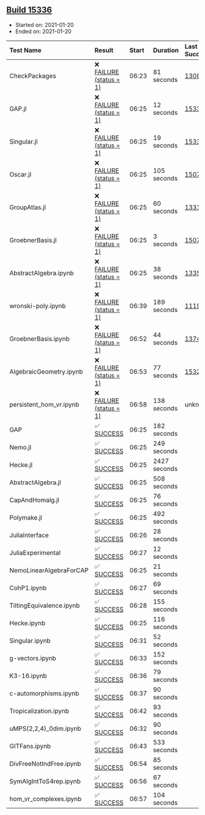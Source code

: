 ## [Build 15336](https://oscarci.mathematik.uni-kl.de/job/oscar/15336/)

* Started on: 2021-01-20
* Ended on: 2021-01-20

| Test Name    | Result | Start | Duration | Last Success | First Failure |
|:-------------|:-------|:------|:---------|:-------------|:--------------|
| CheckPackages | ❌ [FAILURE (status = 1)](https://oscarci.mathematik.uni-kl.de/job/oscar/15336/artifact/logs/build-15336/CheckPackages.log) | 06:23 | 81 seconds | [13085](https://oscarci.mathematik.uni-kl.de/job/oscar/13085/) | [13086](https://oscarci.mathematik.uni-kl.de/job/oscar/13086/) |
| GAP.jl | ❌ [FAILURE (status = 1)](https://oscarci.mathematik.uni-kl.de/job/oscar/15336/artifact/logs/build-15336/GAP.jl.log) | 06:25 | 12 seconds | [15335](https://oscarci.mathematik.uni-kl.de/job/oscar/15335/) | [15336](https://oscarci.mathematik.uni-kl.de/job/oscar/15336/) |
| Singular.jl | ❌ [FAILURE (status = 1)](https://oscarci.mathematik.uni-kl.de/job/oscar/15336/artifact/logs/build-15336/Singular.jl.log) | 06:25 | 19 seconds | [15335](https://oscarci.mathematik.uni-kl.de/job/oscar/15335/) | [15336](https://oscarci.mathematik.uni-kl.de/job/oscar/15336/) |
| Oscar.jl | ❌ [FAILURE (status = 1)](https://oscarci.mathematik.uni-kl.de/job/oscar/15336/artifact/logs/build-15336/Oscar.jl.log) | 06:25 | 105 seconds | [15079](https://oscarci.mathematik.uni-kl.de/job/oscar/15079/) | [15080](https://oscarci.mathematik.uni-kl.de/job/oscar/15080/) |
| GroupAtlas.jl | ❌ [FAILURE (status = 1)](https://oscarci.mathematik.uni-kl.de/job/oscar/15336/artifact/logs/build-15336/GroupAtlas.jl.log) | 06:25 | 60 seconds | [13311](https://oscarci.mathematik.uni-kl.de/job/oscar/13311/) | [13312](https://oscarci.mathematik.uni-kl.de/job/oscar/13312/) |
| GroebnerBasis.jl | ❌ [FAILURE (status = 1)](https://oscarci.mathematik.uni-kl.de/job/oscar/15336/artifact/logs/build-15336/GroebnerBasis.jl.log) | 06:25 | 3 seconds | [15079](https://oscarci.mathematik.uni-kl.de/job/oscar/15079/) | [15080](https://oscarci.mathematik.uni-kl.de/job/oscar/15080/) |
| AbstractAlgebra.ipynb | ❌ [FAILURE (status = 1)](https://oscarci.mathematik.uni-kl.de/job/oscar/15336/artifact/logs/build-15336/AbstractAlgebra.ipynb.log) | 06:25 | 38 seconds | [13355](https://oscarci.mathematik.uni-kl.de/job/oscar/13355/) | [13356](https://oscarci.mathematik.uni-kl.de/job/oscar/13356/) |
| wronski-poly.ipynb | ❌ [FAILURE (status = 1)](https://oscarci.mathematik.uni-kl.de/job/oscar/15336/artifact/logs/build-15336/wronski-poly.ipynb.log) | 06:39 | 189 seconds | [11192](https://oscarci.mathematik.uni-kl.de/job/oscar/11192/) | [11193](https://oscarci.mathematik.uni-kl.de/job/oscar/11193/) |
| GroebnerBasis.ipynb | ❌ [FAILURE (status = 1)](https://oscarci.mathematik.uni-kl.de/job/oscar/15336/artifact/logs/build-15336/GroebnerBasis.ipynb.log) | 06:52 | 44 seconds | [13748](https://oscarci.mathematik.uni-kl.de/job/oscar/13748/) | [13749](https://oscarci.mathematik.uni-kl.de/job/oscar/13749/) |
| AlgebraicGeometry.ipynb | ❌ [FAILURE (status = 1)](https://oscarci.mathematik.uni-kl.de/job/oscar/15336/artifact/logs/build-15336/AlgebraicGeometry.ipynb.log) | 06:53 | 77 seconds | [15322](https://oscarci.mathematik.uni-kl.de/job/oscar/15322/) | [15323](https://oscarci.mathematik.uni-kl.de/job/oscar/15323/) |
| persistent_hom_vr.ipynb | ❌ [FAILURE (status = 1)](https://oscarci.mathematik.uni-kl.de/job/oscar/15336/artifact/logs/build-15336/persistent_hom_vr.ipynb.log) | 06:58 | 138 seconds | unknown | unknown |
| GAP | ✅ [SUCCESS](https://oscarci.mathematik.uni-kl.de/job/oscar/15336/artifact/logs/build-15336/GAP.log) | 06:25 | 182 seconds |  |  |
| Nemo.jl | ✅ [SUCCESS](https://oscarci.mathematik.uni-kl.de/job/oscar/15336/artifact/logs/build-15336/Nemo.jl.log) | 06:25 | 249 seconds |  |  |
| Hecke.jl | ✅ [SUCCESS](https://oscarci.mathematik.uni-kl.de/job/oscar/15336/artifact/logs/build-15336/Hecke.jl.log) | 06:25 | 2427 seconds |  |  |
| AbstractAlgebra.jl | ✅ [SUCCESS](https://oscarci.mathematik.uni-kl.de/job/oscar/15336/artifact/logs/build-15336/AbstractAlgebra.jl.log) | 06:25 | 508 seconds |  |  |
| CapAndHomalg.jl | ✅ [SUCCESS](https://oscarci.mathematik.uni-kl.de/job/oscar/15336/artifact/logs/build-15336/CapAndHomalg.jl.log) | 06:25 | 76 seconds |  |  |
| Polymake.jl | ✅ [SUCCESS](https://oscarci.mathematik.uni-kl.de/job/oscar/15336/artifact/logs/build-15336/Polymake.jl.log) | 06:25 | 492 seconds |  |  |
| JuliaInterface | ✅ [SUCCESS](https://oscarci.mathematik.uni-kl.de/job/oscar/15336/artifact/logs/build-15336/JuliaInterface.log) | 06:26 | 28 seconds |  |  |
| JuliaExperimental | ✅ [SUCCESS](https://oscarci.mathematik.uni-kl.de/job/oscar/15336/artifact/logs/build-15336/JuliaExperimental.log) | 06:27 | 12 seconds |  |  |
| NemoLinearAlgebraForCAP | ✅ [SUCCESS](https://oscarci.mathematik.uni-kl.de/job/oscar/15336/artifact/logs/build-15336/NemoLinearAlgebraForCAP.log) | 06:25 | 21 seconds |  |  |
| CohP1.ipynb | ✅ [SUCCESS](https://oscarci.mathematik.uni-kl.de/job/oscar/15336/artifact/logs/build-15336/CohP1.ipynb.log) | 06:27 | 69 seconds |  |  |
| TiltingEquivalence.ipynb | ✅ [SUCCESS](https://oscarci.mathematik.uni-kl.de/job/oscar/15336/artifact/logs/build-15336/TiltingEquivalence.ipynb.log) | 06:28 | 155 seconds |  |  |
| Hecke.ipynb | ✅ [SUCCESS](https://oscarci.mathematik.uni-kl.de/job/oscar/15336/artifact/logs/build-15336/Hecke.ipynb.log) | 06:25 | 116 seconds |  |  |
| Singular.ipynb | ✅ [SUCCESS](https://oscarci.mathematik.uni-kl.de/job/oscar/15336/artifact/logs/build-15336/Singular.ipynb.log) | 06:31 | 52 seconds |  |  |
| g-vectors.ipynb | ✅ [SUCCESS](https://oscarci.mathematik.uni-kl.de/job/oscar/15336/artifact/logs/build-15336/g-vectors.ipynb.log) | 06:33 | 152 seconds |  |  |
| K3-16.ipynb | ✅ [SUCCESS](https://oscarci.mathematik.uni-kl.de/job/oscar/15336/artifact/logs/build-15336/K3-16.ipynb.log) | 06:36 | 79 seconds |  |  |
| c-automorphisms.ipynb | ✅ [SUCCESS](https://oscarci.mathematik.uni-kl.de/job/oscar/15336/artifact/logs/build-15336/c-automorphisms.ipynb.log) | 06:37 | 90 seconds |  |  |
| Tropicalization.ipynb | ✅ [SUCCESS](https://oscarci.mathematik.uni-kl.de/job/oscar/15336/artifact/logs/build-15336/Tropicalization.ipynb.log) | 06:42 | 93 seconds |  |  |
| uMPS(2,2,4)_0dim.ipynb | ✅ [SUCCESS](https://oscarci.mathematik.uni-kl.de/job/oscar/15336/artifact/logs/build-15336/uMPS-2-2-4-_0dim.ipynb.log) | 06:32 | 90 seconds |  |  |
| GITFans.ipynb | ✅ [SUCCESS](https://oscarci.mathematik.uni-kl.de/job/oscar/15336/artifact/logs/build-15336/GITFans.ipynb.log) | 06:43 | 533 seconds |  |  |
| DivFreeNotIndFree.ipynb | ✅ [SUCCESS](https://oscarci.mathematik.uni-kl.de/job/oscar/15336/artifact/logs/build-15336/DivFreeNotIndFree.ipynb.log) | 06:54 | 85 seconds |  |  |
| SymAlgIntToS4rep.ipynb | ✅ [SUCCESS](https://oscarci.mathematik.uni-kl.de/job/oscar/15336/artifact/logs/build-15336/SymAlgIntToS4rep.ipynb.log) | 06:56 | 67 seconds |  |  |
| hom_vr_complexes.ipynb | ✅ [SUCCESS](https://oscarci.mathematik.uni-kl.de/job/oscar/15336/artifact/logs/build-15336/hom_vr_complexes.ipynb.log) | 06:57 | 104 seconds |  |  |
